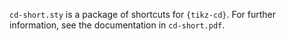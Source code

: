 `cd-short.sty` is a package of shortcuts for `{tikz-cd}`. For further information, see the documentation in `cd-short.pdf`. 
